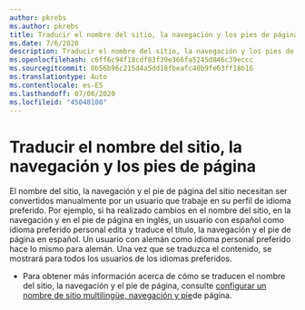 ```yaml
---
author: pkrebs
ms.author: pkrebs
title: Traducir el nombre del sitio, la navegación y los pies de página
ms.date: 7/6/2020
description: Traducir el nombre del sitio, la navegación y los pies de página
ms.openlocfilehash: c6ff6c94f18cdf83f39e366fa5245d846c39eccc
ms.sourcegitcommit: 0b56b96c215d4a5dd18fbeafc40b9fe63ff18b16
ms.translationtype: Auto
ms.contentlocale: es-ES
ms.lasthandoff: 07/06/2020
ms.locfileid: "45048108"
---
```

# <a name="translate-the-site-name-navigation-and-footers"></a>Traducir el nombre del sitio, la navegación y los pies de página
El nombre del sitio, la navegación y el pie de página del sitio necesitan ser convertidos manualmente por un usuario que trabaje en su perfil de idioma preferido. Por ejemplo, si ha realizado cambios en el nombre del sitio, en la navegación y en el pie de página en inglés, un usuario con español como idioma preferido personal edita y traduce el título, la navegación y el pie de página en español. Un usuario con alemán como idioma personal preferido hace lo mismo para alemán. Una vez que se traduzca el contenido, se mostrará para todos los usuarios de los idiomas preferidos.  

- Para obtener más información acerca de cómo se traducen el nombre del sitio, la navegación y el pie de página, consulte [configurar un nombre de sitio multilingüe, navegación y pie](https://support.office.com/en-us/article/create-multilingual-communication-sites-pages-and-news-2bb7d610-5453-41c6-a0e8-6f40b3ed750c#bkmk_muitranslations)de página.
